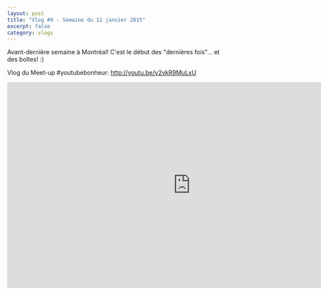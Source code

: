 ```yaml
---
layout: post
title: "Vlog #9 - Semaine du 12 janvier 2015"
excerpt: false
category: vlogs
---
```


Avant-dernière semaine à Montréal! C'est le début des "dernières fois"... et des boîtes! :)

Vlog du Meet-up #youtubebonheur: http://youtu.be/v2vkR9MuLxU

<iframe width="853" height="480" src="https://www.youtube.com/embed/NY-u4Fa2CkI" frameborder="0" allowfullscreen></iframe>
